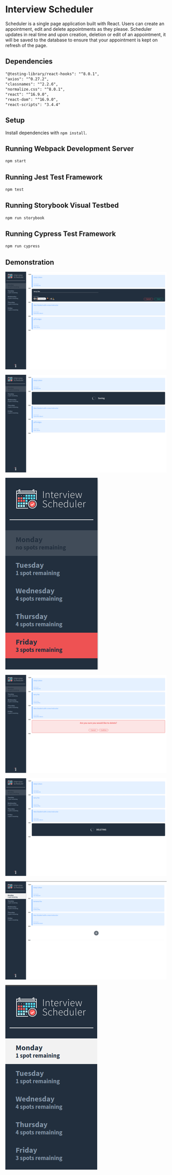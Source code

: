 # Interview Scheduler
Scheduler is a single page application built with React. 
Users can create an appointment, edit and delete appointments as they please.
Scheduler updates in real time and upon creation, deletion or edit of an appointment, it will be saved to the database to ensure that your appointment is kept on refresh of the page.

## Dependencies
    "@testing-library/react-hooks": "^8.0.1",
    "axios": "^0.27.2",
    "classnames": "^2.2.6",
    "normalize.css": "^8.0.1",
    "react": "^16.9.0",
    "react-dom": "^16.9.0",
    "react-scripts": "3.4.4"

## Setup

Install dependencies with `npm install`.

## Running Webpack Development Server

```sh
npm start
```

## Running Jest Test Framework

```sh
npm test
```

## Running Storybook Visual Testbed

```sh
npm run storybook
```
## Running Cypress Test Framework

```sh
npm run cypress
```

## Demonstration 

![Editing an appointment](https://github.com/nicholasburgess17/scheduler/blob/master/docs/edit-appoointment.png)

![Saving appointment](https://github.com/nicholasburgess17/scheduler/blob/master/docs/Saving.png)

![Daylist is full, lets delete an appointment](https://github.com/nicholasburgess17/scheduler/blob/master/docs/dayList-hover.png)

![Confirm deletion of appointment](https://github.com/nicholasburgess17/scheduler/blob/master/docs/Delete-confirmation.png)

![deleting appointment](https://github.com/nicholasburgess17/scheduler/blob/master/docs/Deleting.png)

![Homepage with one appontment left on Monday after deletion](https://github.com/nicholasburgess17/scheduler/blob/master/docs/homepage.png)

![Daylist](https://github.com/nicholasburgess17/scheduler/blob/master/docs/Daylist.png)